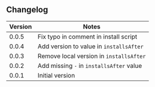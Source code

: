 
## Changelog

| Version | Notes                                    |
| ------- | ---------------------------------------- |
| 0.0.5   | Fix typo in comment in install script    |
| 0.0.4   | Add version to value in `installsAfter`  |
| 0.0.3   | Remove local version in `installsAfter`  |
| 0.0.2   | Add missing `-` in `installsAfter` value |
| 0.0.1   | Initial version                          |